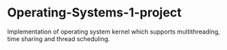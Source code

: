 # Operating-Systems-1-project
Implementation of operating system kernel which supports multithreading, time sharing and thread scheduling.
